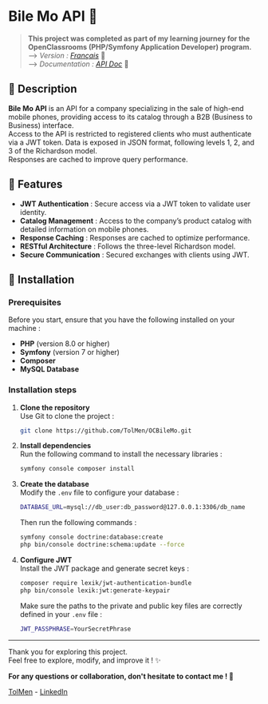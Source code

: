 
# Bile Mo API 📱

> **This project was completed as part of my learning journey for the OpenClassrooms (PHP/Symfony Application Developer) program.**  
> --> *Version : [Français](README.md)* 📖 <br>
> --> *Documentation : [API Doc](https://github.com/TolMen/DocumentationAPIBileMo)* 📃

## 📖 Description

**Bile Mo API** is an API for a company specializing in the sale of high-end mobile phones, providing access to its catalog through a B2B (Business to Business) interface. <br>
Access to the API is restricted to registered clients who must authenticate via a JWT token. Data is exposed in JSON format, following levels 1, 2, and 3 of the Richardson model. <br>
Responses are cached to improve query performance.

## 🚀 Features

- **JWT Authentication** : Secure access via a JWT token to validate user identity.
- **Catalog Management** : Access to the company’s product catalog with detailed information on mobile phones.
- **Response Caching** : Responses are cached to optimize performance.
- **RESTful Architecture** : Follows the three-level Richardson model.
- **Secure Communication** : Secured exchanges with clients using JWT.

## 🚧 Installation

### Prerequisites

Before you start, ensure that you have the following installed on your machine :

- **PHP** (version 8.0 or higher)
- **Symfony** (version 7 or higher)
- **Composer**
- **MySQL Database**

### Installation steps

1. **Clone the repository**  
   Use Git to clone the project :  
   ```sh
   git clone https://github.com/TolMen/OCBileMo.git
   ```
2. **Install dependencies**  
   Run the following command to install the necessary libraries :  
   ```sh
   symfony console composer install
   ```

3. **Create the database**  
   Modify the `.env` file to configure your database :  
   ```sh
   DATABASE_URL=mysql://db_user:db_password@127.0.0.1:3306/db_name
   ```
   Then run the following commands :  
   ```sh
   symfony console doctrine:database:create
   php bin/console doctrine:schema:update --force
   ```

4. **Configure JWT**  
   Install the JWT package and generate secret keys :  
   ```sh
   composer require lexik/jwt-authentication-bundle
   php bin/console lexik:jwt:generate-keypair
   ```
   Make sure the paths to the private and public key files are correctly defined in your `.env` file :  
   ```sh
   JWT_PASSPHRASE=YourSecretPhrase
   ```
---

Thank you for exploring this project.  
Feel free to explore, modify, and improve it ! ✨  

**For any questions or collaboration, don't hesitate to contact me ! 📩**

[TolMen](https://github.com/TolMen) - [LinkedIn](https://www.linkedin.com/in/jessyfrachisse/)
